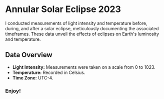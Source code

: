 # Annular Solar Eclipse 2023

I conducted measurements of light intensity and temperature before, during, and after a solar eclipse, meticulously documenting the associated timeframes. These data unveil the effects of eclipses on Earth's luminosity and temperature.

## Data Overview

- **Light Intensity:** Measurements were taken on a scale from 0 to 1023.
- **Temperature:** Recorded in Celsius.
- **Time Zone:** UTC-4.

### Enjoy!
